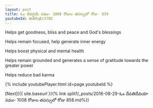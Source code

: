```yaml
---
layout: post
title: ఓం దేవర్షయే నమః- 1008 రోజుల తపస్సులో రోజు  859
youtubeId: WuW5qEc57NI
---
```

 
 
Helps get goodness, bliss and peace and God's blessings
 
Helps remain focused, help generate inner energy 
 
Helps boost physical and mental health 
 
Helps remain grounded and generates a sense of gratitude towards the greater power 
 
Helps reduce bad karma
 
 
 
 


{% include youtubePlayer.html id=page.youtubeId %}
 
[Next]({{ site.baseurl }}{% link  split1/_posts/2016-08-29-ఓం దేవతిదేవయా నమః- 1008 రోజుల తపస్సులో రోజు  858.md%})
 
